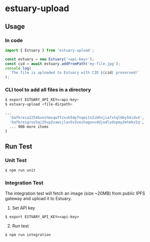 # estuary-upload

## Usage

### In code

```javascript
import { Estuary } from 'estuary-upload';

const estuary = new Estuary('<api-key>');
const cid = await estuary.addFromPath('my-file.jpg');
console.log(
  `The file is uploaded to Estuary with CID ${cid} preserved!`
);
```

### CLI tool to add all files in a directory

```bash
$ export ESTUARY_API_KEY=<api-key>
$ estuary-upload <file-dirpath>

...
  'bafkreia2254bseihmsqw7fzxsk54p7nqmitn2ibhnjiafxtql6by54idv4',
  'bafkreigrov5qj25vp2vawsjlav5v3veihagovvddjodlydspmy2mtmks5q',
  ... 900 more items
]
```

## Run Test

### Unit Test

```bash
$ npm run unit
```

### Integration Test

The integration test will fetch an image (size ~20MB) from public IPFS gateway and upload it to Estuary.

1. Set API key

```
$ export ESTUARY_API_KEY=<api-key>
```

2. Run test

```
$ npm run integration
```
